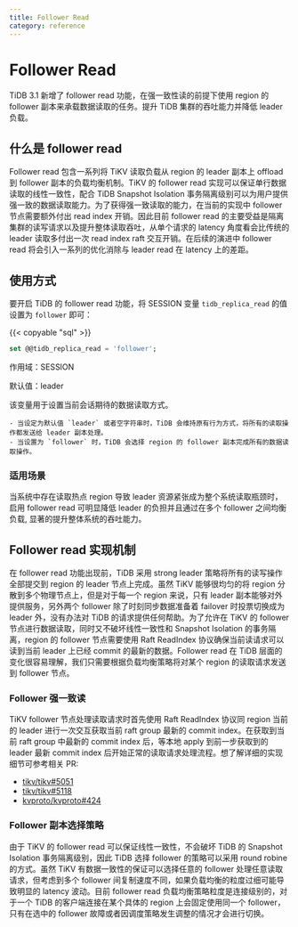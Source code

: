 ```yaml
---
title: Follower Read
category: reference
---
```


# Follower Read

TiDB 3.1 新增了 follower read 功能，在强一致性读的前提下使用 region 的 follower 副本来承载数据读取的任务。提升 TiDB 集群的吞吐能力并降低 leader 负载。

## 什么是 follower read
Follower read 包含一系列将 TiKV 读取负载从 region 的 leader 副本上 offload 到 follower 副本的负载均衡机制。TiKV 的 follower read 实现可以保证单行数据读取的线性一致性，配合 TiDB Snapshot Isolation 事务隔离级别可以为用户提供强一致的数据读取能力。为了获得强一致读取的能力，在当前的实现中 follower 节点需要额外付出 read index 开销。因此目前 follower read 的主要受益是隔离集群的读写请求以及提升整体读取吞吐，从单个请求的 latency 角度看会比传统的 leader 读取多付出一次 read index raft 交互开销。在后续的演进中 follower read 将会引入一系列的优化消除与 leader read 在 latency 上的差距。

## 使用方式

要开启 TiDB 的 follower read 功能，将 SESSION 变量 `tidb_replica_read` 的值设置为 `follower` 即可：

{{< copyable "sql" >}}

```sql
set @@tidb_replica_read = 'follower';
```

作用域：SESSION

默认值：leader

该变量用于设置当前会话期待的数据读取方式。

    - 当设定为默认值 `leader` 或者空字符串时，TiDB 会维持原有行为方式，将所有的读取操作都发送给 leader 副本处理。
    - 当设置为 `follower` 时，TiDB 会选择 region 的 follower 副本完成所有的数据读取操作。

### 适用场景

当系统中存在读取热点 region 导致 leader 资源紧张成为整个系统读取瓶颈时，启用 follower read 可明显降低 leader 的负担并且通过在多个 follower 之间均衡负载, 显著的提升整体系统的吞吐能力。

## Follower read 实现机制

在 follower read 功能出现前，TiDB 采用 strong leader 策略将所有的读写操作全部提交到 region 的 leader 节点上完成。虽然 TiKV 能够很均匀的将 region 分散到多个物理节点上，但是对于每一个 region 来说，只有 leader 副本能够对外提供服务，另外两个 follower 除了时刻同步数据准备着 failover 时投票切换成为 leader 外，没有办法对 TiDB 的请求提供任何帮助。为了允许在 TiKV 的 follower 节点进行数据读取，同时又不破坏线性一致性和 Snapshot Isolation 的事务隔离，region 的 follower 节点需要使用 Raft ReadIndex 协议确保当前读请求可以读到当前 leader 上已经 commit 的最新的数据。Follower read 在 TiDB 层面的变化很容易理解，我们只需要根据负载均衡策略将对某个 region 的读取请求发送到 follower 节点。

### Follower 强一致读

TiKV follower 节点处理读取请求时首先使用 Raft ReadIndex 协议同 region 当前的 leader 进行一次交互获取当前 raft group 最新的 commit index。在获取到当前 raft group 中最新的 commit index 后，等本地 apply 到前一步获取到的 leader 最新 commit index 后开始正常的读取请求处理流程。想了解详细的实现细节可参考相关 PR: 

   - [tikv/tikv#5051](https://github.com/tikv/tikv/pull/5051) 
   - [tikv/tikv#5118](https://github.com/tikv/tikv/pull/5118)
   - [kvproto/kvproto#424](https://github.com/pingcap/kvproto/pull/424)

### Follower 副本选择策略
由于 TiKV 的 follower read 可以保证线性一致性，不会破坏 TiDB 的 Snapshot Isolation 事务隔离级别，因此 TiDB 选择 follower 的策略可以采用 round robine 的方式。虽然 TiKV 有数据一致性的保证可以选择任意的 follower 处理任意读取请求，但考虑到多个 follower 间复制速度不同，如果负载均衡的粒度过细可能导致明显的 latency 波动。目前 follower read 负载均衡策略粒度是连接级别的，对于一个 TiDB 的客户端连接在某个具体的 region 上会固定使用同一个 follower，只有在选中的 follower 故障或者因调度策略发生调整的情况才会进行切换。
